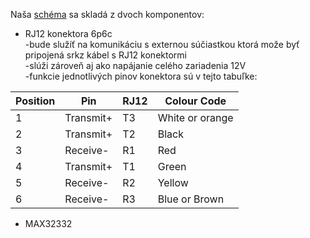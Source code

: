 Naša [schéma](rs-232_schematic.kicad_sch) sa skladá z dvoch komponentov:
- RJ12 konektora 6p6c  
  -bude služíť na komunikáciu s externou súčiastkou ktorá može byť pripojená srkz kábel s RJ12 konektormi  
  -slúži zároveň aj ako napájanie celého zariadenia 12V  
  -funkcie jednotlivých pinov konektora sú v tejto tabuľke:    

|Position |	Pin | RJ12 |	Colour Code |  
 |---------|------|------|--------------|  
 |1|Transmit+|T3|White or orange|  
 |2|	Transmit+|		T2|	Black|
 |3|	Receive-|	R1|	Red|
 |4|	Transmit+	|	T1|	Green|
 |5|	Receive-|	R2|	Yellow|
 |6|	Receive-|	R3|	Blue or Brown|
     
- MAX32332

